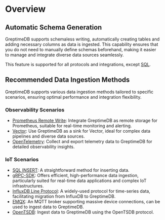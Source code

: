 # Overview

## Automatic Schema Generation

GreptimeDB supports schemaless writing, automatically creating tables and adding necessary columns as data is ingested.
This capability ensures that you do not need to manually define schemas beforehand, making it easier to manage and integrate diverse data sources seamlessly.
<!-- TODO: add links to protocols and integrations -->
This feature is supported for all protocols and integrations, except [SQL](./for-iot/sql.md).

## Recommended Data Ingestion Methods

GreptimeDB supports various data ingestion methods tailored to specific scenarios, ensuring optimal performance and integration flexibility.

### Observability Scenarios

- [Prometheus Remote Write](./for-observerbility/prometheus.md): Integrate GreptimeDB as remote storage for Prometheus, suitable for real-time monitoring and alerting.
- [Vector](./for-observerbility/vector.md): Use GreptimeDB as a sink for Vector, ideal for complex data pipelines and diverse data sources.
- [OpenTelemetry](./for-observerbility/opentelemetry.md): Collect and export telemetry data to GreptimeDB for detailed observability insights.

### IoT Scenarios

- [SQL INSERT](./for-iot/sql.md): A straightforward method for inserting data.
- [gRPC-SDK](./for-iot/grpc-sdk/overview.md): Offers efficient, high-performance data ingestion, particularly suited for real-time data applications and complex IoT infrastructures.
- [InfluxDB Line Protocol](./for-iot/influxdb-line-protocol.md): A widely-used protocol for time-series data, facilitating migration from InfluxDB to GreptimeDB.
- [EMQX](./for-iot/emqx.md): An MQTT broker supporting massive device connections, can be used to ingest data to GreptimeDB.
- [OpenTSDB](./for-iot/opentsdb.md): Ingest data to GreptimeDB using the OpenTSDB protocol.

